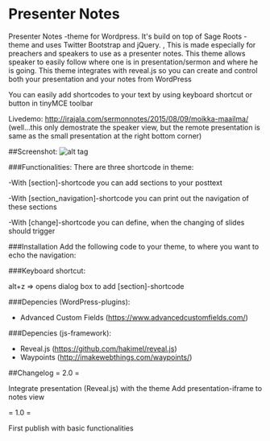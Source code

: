 # Presenter Notes
Presenter Notes -theme for Wordpress. It's build on top of Sage Roots -theme and uses Twitter Bootstrap and jQuery. , 
This is made especially for preachers and speakers to use as a presenter notes.
This theme allows speaker to easily follow where one is in presentation/sermon and where he is going.
This theme integrates with reveal.js so you can create and control both your presentation and your notes from WordPress 

You can easily add shortcodes to your text by using keyboard shortcut or button in tinyMCE toolbar

Livedemo: http://irajala.com/sermonnotes/2015/08/09/moikka-maailma/ (well…this only demostrate the speaker view, but the remote presentation is same as the small presentation at the right bottom corner)


##Screenshot:
![alt tag](http://irajala.com/wp-content/screenshot-presentationnotes.png)

###Functionalities:
There are three shortcode in theme: 

-With [section]-shortcode you can add sections to your posttext

-With [section_navigation]-shortcode you can print out the navigation of these sections

-With [change]-shortcode you can define, when the changing of slides should trigger

###Installation
Add the following code to your theme, to where you want to echo the navigation:

<?php echo do_shortcode( "[section_navigation]" ); ?>

###Keyboard shortcut:

alt+z => opens dialog box to add [section]-shortcode

###Depencies (WordPress-plugins):
- Advanced Custom Fields (https://www.advancedcustomfields.com/)

###Depencies (js-framework):
- Reveal.js (https://github.com/hakimel/reveal.js)
- Waypoints (http://imakewebthings.com/waypoints/)

##Changelog
= 2.0 = 

Integrate presentation (Reveal.js) with the theme
Add presentation-iframe to notes view

= 1.0 =
 
First publish with basic functionalities